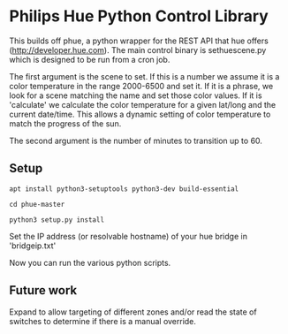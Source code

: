 # Philips Hue Python Control Library
This builds off phue, a python wrapper for the REST API that hue offers (http://developer.hue.com). The main control binary is sethuescene.py which is designed to be run from a cron job.

The first argument is the scene to set. If this is a number we assume it is a color temperature in the range 2000-6500 and set it. If it is a phrase, we look for a scene matching the name and set those color values. If it is 'calculate' we calculate the color temperature for a given lat/long and the current date/time. This allows a dynamic setting of color temperature to match the progress of the sun.

The second argument is the number of minutes to transition up to 60.

## Setup
`apt install python3-setuptools python3-dev build-essential`

`cd phue-master`

`python3 setup.py install`

Set the IP address (or resolvable hostname) of your hue bridge in 'bridgeip.txt'

Now you can run the various python scripts.

## Future work
Expand to allow targeting of different zones and/or read the state of switches to determine if there is a manual override.
